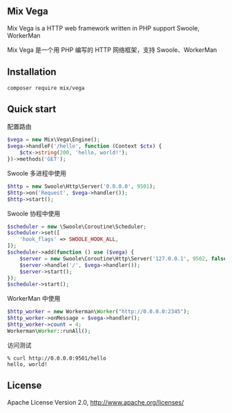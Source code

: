 ## Mix Vega

Mix Vega is a HTTP web framework written in PHP support Swoole, WorkerMan

Mix Vega 是一个用 PHP 编写的 HTTP 网络框架，支持 Swoole、WorkerMan

## Installation

```
composer require mix/vega
```

## Quick start

配置路由

```php
$vega = new Mix\Vega\Engine();
$vega->handleF('/hello', function (Context $ctx) {
    $ctx->string(200, 'hello, world!');
})->methods('GET');
```

Swoole 多进程中使用

```php
$http = new Swoole\Http\Server('0.0.0.0', 9501);
$http->on('Request', $vega->handler());
$http->start();
```

Swoole 协程中使用

```php
$scheduler = new \Swoole\Coroutine\Scheduler;
$scheduler->set([
    'hook_flags' => SWOOLE_HOOK_ALL,
]);
$scheduler->add(function () use ($vega) {
    $server = new Swoole\Coroutine\Http\Server('127.0.0.1', 9502, false);
    $server->handle('/', $vega->handler());
    $server->start();
});
$scheduler->start();
```

WorkerMan 中使用

```php
$http_worker = new Workerman\Worker("http://0.0.0.0:2345");
$http_worker->onMessage = $vega->handler();
$http_worker->count = 4;
Workerman\Worker::runAll();
```

访问测试

~~~
% curl http://0.0.0.0:9501/hello
hello, world!
~~~

## License

Apache License Version 2.0, http://www.apache.org/licenses/

